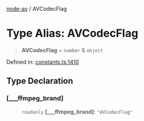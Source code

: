 [node-av](../globals.md) / AVCodecFlag

# Type Alias: AVCodecFlag

> **AVCodecFlag** = `number` & `object`

Defined in: [constants.ts:1410](https://github.com/seydx/av/blob/f8631fc881b394300b1479f511d55cf1c370a87f/src/constants/constants.ts#L1410)

## Type Declaration

### \[\_\_\_ffmpeg\_brand\]

> `readonly` **\[\_\_\_ffmpeg\_brand\]**: `"AVCodecFlag"`
